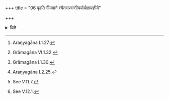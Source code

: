 +++
title = "06 बृहति गीयमाने श्यैतवारवन्तीययोर्यज्ञायज्ञीये"

+++

<details><summary>थिते</summary>

6. While the Br̥hat[^1], Śyeta[^2] Vāravantīya[^3] and Yajñāyajñiya[^4] (melodies are) being sung, with the placing formula in accordance with the sages,[^5] with all the sacred utterances,[^6] with all the Sārparājñī-verses, and with the third Gharmaśiras-formula, and with the verses beginning with yāste tanuvo jātavedaḥ, apānaṁ tvāmr̥te, agne samrāḍajaikapādāhavanīya, he places (the fuel-stick from the Gārhapatya) on the materials (on the place of the Āhavanīya).  

[^1]: Araṇyagāna I.1.27.  

[^2]: Grāmagāna VI.1.32.  

[^3]: Grāmagāna I.1.30.  

[^4]: Araṇyagāna I.2.25.  

[^5]: See V.11.7.  

[^6]: See V.12.1.

[^7]: See V.12.1.  

[^8]: See V.12.2.
</details>
